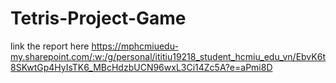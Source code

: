 # Tetris-Project-Game
link the report here
https://mphcmiuedu-my.sharepoint.com/:w:/g/personal/ititiu19218_student_hcmiu_edu_vn/EbvK6t8SKwtGp4HyIsTK6_MBcHdzbUCN96wxL3Ci14Zc5A?e=aPmi8D
